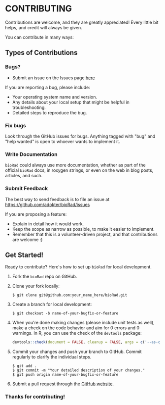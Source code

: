 # CONTRIBUTING #

Contributions are welcome, and they are greatly appreciated! Every little bit helps, and credit will always be given.

You can contribute in many ways:

## Types of Contributions

### Bugs?

* Submit an issue on the Issues page [here](https://github.com/adokter/bioRad/issues)

If you are reporting a bug, please include:

* Your operating system name and version.
* Any details about your local setup that might be helpful in troubleshooting.
* Detailed steps to reproduce the bug.

### Fix bugs

Look through the GitHub issues for bugs. Anything tagged with "bug" and "help wanted" is open to whoever wants to implement it.

### Write Documentation

`bioRad` could always use more documentation, whether as part of the official `bioRad` docs, in roxygen strings, or even on the web in blog posts, articles, and such.

### Submit Feedback

The best way to send feedback is to file an issue at https://github.com/adokter/bioRad/issues

If you are proposing a feature:

* Explain in detail how it would work.
* Keep the scope as narrow as possible, to make it easier to implement.
* Remember that this is a volunteer-driven project, and that contributions are welcome :)

## Get Started!

Ready to contribute? Here's how to set up `bioRad` for local development.

1. Fork the `bioRad` repo on GitHub.

2. Clone your fork locally:

     ```basic
     $ git clone git@github.com:your_name_here/bioRad.git
     ```

3. Create a branch for local development:

    ```basic
    $ git checkout -b name-of-your-bugfix-or-feature
    ```

4. When you're done making changes (please include unit tests as well), make a check on the code behavior and aim for 0 errors and 0 warnings. In R, you can use the check of the `devtools` package:

    ```r
    devtools::check(document = FALSE, cleanup = FALSE, args = c('--as-cran'))
    ```

5. Commit your changes and push your branch to GitHub. Commit regularly to clarify the individual steps.

    ```basic
    $ git add .
    $ git commit -m "Your detailed description of your changes."
    $ git push origin name-of-your-bugfix-or-feature
    ```

6. Submit a pull request through the [GitHub website](https://github.com/adokter/bioRad/pulls).

### Thanks for contributing!
